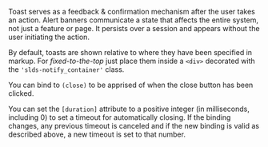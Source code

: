 Toast serves as a feedback & confirmation mechanism after the user takes an action. Alert banners communicate a state that affects the entire system, not just a feature or page. It persists over a session and appears without the user initiating the action.

By default, toasts are shown relative to where they have been specified
in markup. For *fixed-to-the-top* just place them inside a `<div>` decorated with the
`'slds-notify_container'` class.

You can bind to `(close)` to be apprised of when the close
button has been clicked.

You can set the `[duration]` attribute to a positive integer (in milliseconds,
including 0) to set a timeout for automatically closing. If the
binding changes, any previous timeout is canceled and if the new binding is
valid as described above, a new timeout is set to that number.
